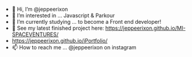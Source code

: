 - 👋 Hi, I’m @jeppeerixon
- 👀 I’m interested in ... Javascript & Parkour
- 🌱 I’m currently studying ... to become a Front end developer!
- 💞️ See my latest finished project here: https://jeppeerixon.github.io/MI-SPACEVENTURES/ 
- https://jeppeerixon.github.io/iPortfolio/
- 📫 How to reach me ... @jeppeerixon on instagram

<!---
jeppeparkour/jeppeparkour is a ✨ special ✨ repository because its `README.md` (this file) appears on your GitHub profile.
You can click the Preview link to take a look at your changes.
--->
